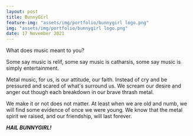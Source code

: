 ```yaml
---
layout: post
title: BunnyGirl
feature-img: "assets/img/portfolio/bunnygirl logo.png"
img: "assets/img/portfolio/bunnygirl logo.png"
date: 17 November 2021
---
```


What does music meant to you?

Some say music is relif, some say music is catharsis, some say music is simply entertainment.

Metal music, for us, is our attitude, our faith. Instead of cry and be pressured and scared of what's surround us. We scream our desire and anger out though each breakdown in our brave thrash metal.

We make it or not does not matter. At least when we are old and numb, we will find some evidence of once we were young. We know that the metal spirit we raised, and our friendship, will last forever. 

***HAIL BUNNYGIRL!***
